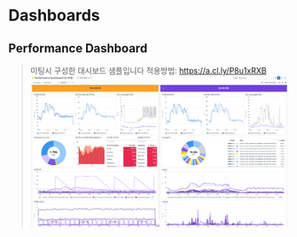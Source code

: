 # Dashboards
## Performance Dashboard
> 미팅시 구성한 대시보드 샘플입니다
적용방법: https://a.cl.ly/P8u1xRXB
![dashboard](https://github.com/sungwooklee/Dashboards/blob/main/img/dashboard_img.png)
